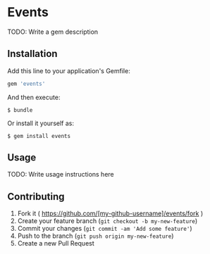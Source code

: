 # Events

TODO: Write a gem description

## Installation

Add this line to your application's Gemfile:

```ruby
gem 'events'
```

And then execute:

    $ bundle

Or install it yourself as:

    $ gem install events

## Usage

TODO: Write usage instructions here

## Contributing

1. Fork it ( https://github.com/[my-github-username]/events/fork )
2. Create your feature branch (`git checkout -b my-new-feature`)
3. Commit your changes (`git commit -am 'Add some feature'`)
4. Push to the branch (`git push origin my-new-feature`)
5. Create a new Pull Request
